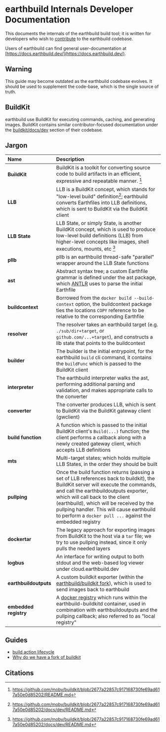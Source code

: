# earthbuild Internals Developer Documentation

This documents the internals of the earthbuild build tool; it is written for developers who wish to [contribute](../CONTRIBUTING.md) to the earthbuild codebase.

Users of earthbuild can find general user-documentation at [https://docs.earthbuild.dev/](https://docs.earthbuild.dev/).

## Warning

This guide may become outdated as the earthbuild codebase evolves. It should be used to supplement the code-base, which is the single source of truth.

## BuildKit

earthbuild use BuildKit for executing commands, caching, and generating images. BuildKit contains similar contributor-focused documentation under
the [buildkit/docs/dev](https://github.com/moby/buildkit/tree/master/docs/dev) section of their codebase.

## Jargon

| Name | Description |
| :--- | :---------- |
| **BuildKit** | BuildKit is a toolkit for converting source code to build artifacts in an efficient, expressive and repeatable manner. [^1] |
| **LLB** | LLB is a BuildKit concept, which stands for "low-level build" definition[^2]; earthbuild converts Earthfiles into LLB definitions, which is sent to BuildKit via the BuildKit client |
| **LLB State** | LLB State, or simply State, is another BuildKit concept, which is used to produce low-level build definitions (LLB) from higher-level concepts like images, shell executions, mounts, etc [^2] |
| **pllb** | pllb is an earthbuild thread-safe "parallel" wrapper around the LLB State functions |
| **ast** | Abstract syntax tree; a custom Earthfile grammar is defined under the ast package, which [ANTLR](https://www.antlr.org/) uses to parse the initial Earthfile |
| **buildcontext** | Borrowed from the `docker build --build-context` option, the buildcontext package ties the locations `COPY` reference to be relative to the corresponding Earthfile  |
| **resolver** | The resolver takes an earthbuild target (e.g. `./sub/dir+target`, or `github.com/...+target`), and constructs a llb state that points to the buildcontext   |
| **builder** | The builder is the initial entrypoint, for the earthbuild `build` cli command, it contains the `buildFunc` which is passed to the BuildKit client |
| **interpreter** | The earthbuild interpreter walks the ast, performing additional parsing and validation, and makes appropriate calls to the converter |
| **converter** | The converter produces LLB, which is sent to BuildKit via the BuildKit gateway client (gwclient) |
| **build function** | A function which is passed to the initial BuildKit client's `Build(...)` function; the client performs a callback along with a newly created gateway client, which accepts LLB definitions |
| **mts** | Multi-target states; which holds multiple LLB States, in the order they should be built |
| **pullping** | Once the build function returns (passing a set of LLB references back to buildkit), the BuildKit server will execute the commands, and call the earthbuildoutputs exporter, which will call back to the client (earthbuild), which will be received by the pullping handler. This will cause earthbuild to perform a `docker pull ...` against the embedded registry |
| **dockertar** | The legacy approach for exporting images from BuildKit to the host via a `tar` file; we try to use pullping instead, since it only pulls the needed layers |
| **logbus** | An interface for writing output to both stdout and the web-based log viewer under cloud.earthbuild.dev |
| **earthbuildoutputs** | A custom buildkit exporter (within the [earthbuild/buildkit fork](https://github.com/earthbuild/buildkit/tree/earthbuild-main/exporter/earthbuildoutputs)), which is used to send images back to earthbuild |
| **embedded registry** | A [docker registry](https://github.com/distribution/distribution) which runs within the earthbuild-buildkitd container, used in combination with earthbuildoutputs and the pullping callback; also referred to as "local registry" |

## Guides

- [build action lifecycle](build-steps.md)
- [Why do we have a fork of buildkit](buildkit-fork.md)

## Citations

[^1]: https://github.com/moby/buildkit/blob/2677a22857c917168730fe69ad617a50e0d85202/README.md
[^2]: https://github.com/moby/buildkit/blob/2677a22857c917168730fe69ad617a50e0d85202/docs/dev/README.md
